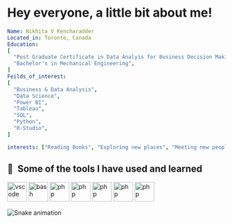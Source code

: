 # Hey everyone, a little bit about me!
```yaml
Name: Nikhita V Kencharadder
Located_in: Toronto, Canada
Education:
[
  "Post Graduate Certificate in Data Analyis for Business Decision Making",
  "Bachelor's in Mechanical Engineering",
]
Feilds_of_interest:
[
  "Business & Data Analysis",
  "Data Science",
  "Power BI",
  "Tableau",
  "SQL",
  "Python",
  "R-Studio",
]

interests: ["Reading Books", "Exploring new places", "Meeting new people"]
```
<h2> 🚀 &nbsp;Some of the tools I have used and learned</h2>
<p align="left">
<img src="https://icongr.am/devicon/mysql-original-wordmark.svg?size=128&color=currentColor" alt="vscode" width="45" height="45"/>
<img src="https://icongr.am/devicon/python-original-wordmark.svg?size=128&color=currentColor" alt="bash" width="45" height="45"/>
<img src="https://img.shields.io/badge/RStudio-4285F4?style=for-the-badge&logo=rstudio&logoColor=white" alt="php" width="45" height="45"/>
<img src="https://img.shields.io/badge/Microsoft_Excel-217346?style=for-the-badge&logo=microsoft-excel&logoColor=white" alt="php" width="45" height="45"/>
<img src="https://img.shields.io/badge/Microsoft_Office-D83B01?style=for-the-badge&logo=microsoft-office&logoColor=white" alt="php" width="45" height="45"/>
<img src="https://img.shields.io/badge/power_bi-F2C811?style=for-the-badge&logo=powerbi&logoColor=black" alt="php" width="45" height="45"/>
<img src="https://simpleicons.org/icons/tableau.svg" alt="php" width="45" height="45"/>
</p>

![Snake animation](https://github.com/Nikki2929/Nikki2929/blob/output/github-contribution-grid-snake.svg)
